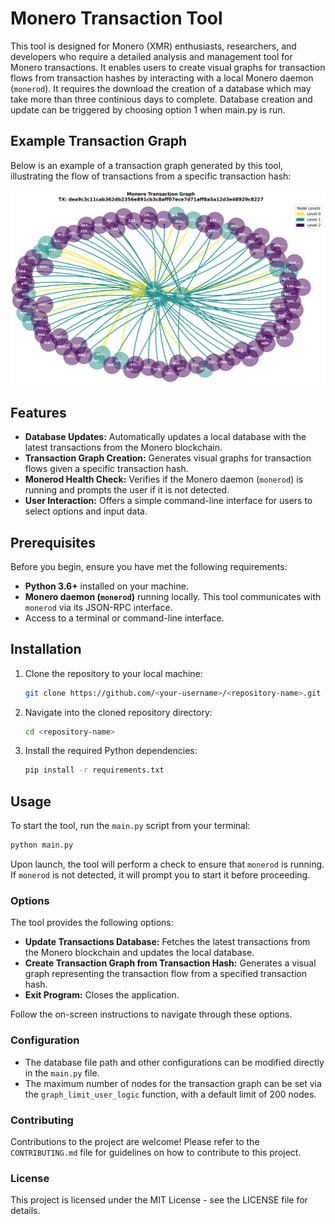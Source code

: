 # Monero Transaction Tool

This tool is designed for Monero (XMR) enthusiasts, researchers, and developers who require a detailed analysis and management tool for Monero transactions. It enables users to  create visual graphs for transaction flows from transaction hashes by interacting with a local Monero daemon (`monerod`). It requires the download the creation of a database which may take more than three continious days to complete. Database creation and update can be triggered by choosing option 1 when main.py is run.

## Example Transaction Graph

Below is an example of a transaction graph generated by this tool, illustrating the flow of transactions from a specific transaction hash:

![Example Transaction Graph](examples/tx_graph_example.png)


## Features

- **Database Updates:** Automatically updates a local database with the latest transactions from the Monero blockchain.
- **Transaction Graph Creation:** Generates visual graphs for transaction flows given a specific transaction hash.
- **Monerod Health Check:** Verifies if the Monero daemon (`monerod`) is running and prompts the user if it is not detected.
- **User Interaction:** Offers a simple command-line interface for users to select options and input data.

## Prerequisites

Before you begin, ensure you have met the following requirements:

- **Python 3.6+** installed on your machine.
- **Monero daemon (`monerod`)** running locally. This tool communicates with `monerod` via its JSON-RPC interface.
- Access to a terminal or command-line interface.

## Installation

1. Clone the repository to your local machine:
    ```bash
    git clone https://github.com/<your-username>/<repository-name>.git
    ```

2. Navigate into the cloned repository directory:
    ```bash
    cd <repository-name>
    ```

3. Install the required Python dependencies:
    ```bash
    pip install -r requirements.txt
    ```

## Usage

To start the tool, run the `main.py` script from your terminal:

```bash
python main.py
```

Upon launch, the tool will perform a check to ensure that `monerod` is running. If `monerod` is not detected, it will prompt you to start it before proceeding.

### Options

The tool provides the following options:

- **Update Transactions Database:** Fetches the latest transactions from the Monero blockchain and updates the local database.
- **Create Transaction Graph from Transaction Hash:** Generates a visual graph representing the transaction flow from a specified transaction hash.
- **Exit Program:** Closes the application.

Follow the on-screen instructions to navigate through these options.

### Configuration

- The database file path and other configurations can be modified directly in the `main.py` file.
- The maximum number of nodes for the transaction graph can be set via the `graph_limit_user_logic` function, with a default limit of 200 nodes.

### Contributing

Contributions to the project are welcome! Please refer to the `CONTRIBUTING.md` file for guidelines on how to contribute to this project.

### License

This project is licensed under the MIT License - see the LICENSE file for details.
